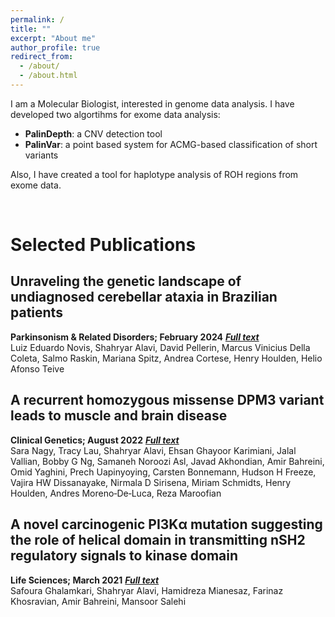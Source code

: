 ```yaml
---
permalink: /
title: ""
excerpt: "About me"
author_profile: true
redirect_from: 
  - /about/
  - /about.html
---
```


I am a Molecular Biologist, interested in genome data analysis. I have developed two algortihms for exome data analysis:
* **PalinDepth**: a CNV detection tool
* **PalinVar**: a point based system for ACMG-based classification of short variants


Also, I have created a tool for haplotype analysis of ROH regions from exome data.

<br>

# Selected Publications
## Unraveling the genetic landscape of undiagnosed cerebellar ataxia in Brazilian patients
**Parkinsonism & Related Disorders; February 2024** [***Full text***](https://www.prd-journal.com/article/S1353-8020(23)01040-4/fulltext) \
Luiz Eduardo Novis, Shahryar Alavi, David Pellerin, Marcus Vinicius Della Coleta, Salmo Raskin, Mariana Spitz, Andrea Cortese, Henry Houlden, Helio Afonso Teive 

## A recurrent homozygous missense DPM3 variant leads to muscle and brain disease
**Clinical Genetics; August 2022** [***Full text***](https://onlinelibrary.wiley.com/doi/full/10.1111/cge.14208) \
Sara Nagy, Tracy Lau, Shahryar Alavi, Ehsan Ghayoor Karimiani, Jalal Vallian, Bobby G Ng, Samaneh Noroozi Asl, Javad Akhondian, Amir Bahreini, Omid Yaghini, Prech Uapinyoying, Carsten Bonnemann, Hudson H Freeze, Vajira HW Dissanayake, Nirmala D Sirisena, Miriam Schmidts, Henry Houlden, Andres Moreno‐De‐Luca, Reza Maroofian

## A novel carcinogenic PI3Kα mutation suggesting the role of helical domain in transmitting nSH2 regulatory signals to kinase domain
**Life Sciences; March 2021** [***Full text***](https://www.sciencedirect.com/science/article/abs/pii/S0024320520315125) \
Safoura Ghalamkari, Shahryar Alavi, Hamidreza Mianesaz, Farinaz Khosravian, Amir Bahreini, Mansoor Salehi
